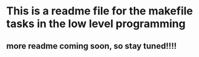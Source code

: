 # This is a readme file for the makefile tasks in the low level programming
## more readme coming soon, so stay tuned!!!!
